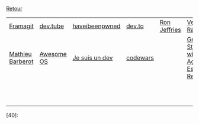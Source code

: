 
[Retour](README.md)

|                       |                     |                     |                     |                     |                     |
| --------------------- | ------------------- | ------------------- | ------------------- | ------------------- | ------------------- |
| [Framagit][1]         | [dev.tube][2]       | [haveibeenpwned][3] | [dev.to][4]         | [Ron Jeffries][5]   | [Venkatesh Rao][6]  |
| [Mathieu Barberot][7] | [Awesome OS][8]     | [Je suis un dev][9] | [codewars][10]      |                     | [Getting Started with Agility: Essential Reading][11] |
|                       |                     |                     |                     |                     |                     |
|                       |                     |                     |                     |                     |                     |
|                       |                     |                     |                     |                     |                     |
|                       |                     |                     |                     |                     |                     |
|                       |                     |                     |                     |                     |                     |
|                       |                     |                     |                     |                     |                     |
|                       |                     |                     |                     |                     |                     |
|                       |                     |                     |                     |                     |                     |
|                       |                     |                     |                     |                     |                     |
|                       |                     |                     |                     |                     |                     |
|                       |                     |                     |                     |                     |                     |

[1]:https://framagit.org/
[2]:https://dev.tube/
[3]:https://haveibeenpwned.com/
[4]:https://dev.to/
[5]:https://www.ronjeffries.com/
[6]:https://breakingsmart.substack.com/people/2264734
[7]:https://mbarberot.gitlab.io/
[8]:https://awesomeopensource.com/
[9]:https://www.jesuisundev.com/
[10]:https://www.codewars.com/
[11]:https://holub.com/reading
[12]:
[13]:
[14]:
[15]:
[16]:
[17]:
[18]:
[19]:
[20]:
[21]:
[22]:
[23]:
[24]:
[25]:
[26]:
[27]:
[28]:
[29]:
[30]:
[31]:
[32]:
[33]:
[34]:
[35]:
[36]:
[37]:
[38]:
[39]:
[40]:
